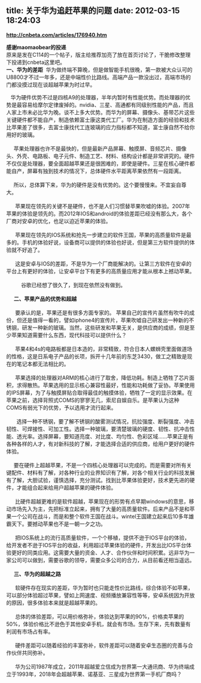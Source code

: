 title: 关于华为追赶苹果的问题
date: 2012-03-15 18:24:03
---

<p style="margin-top:0px;margin-bottom:1em;padding-top:0px;padding-right:0px;padding-bottom:0px;padding-left:0px;">
	<b style="margin-top:0px;margin-right:0px;margin-bottom:0px;margin-left:0px;padding-top:0px;padding-right:0px;padding-bottom:0px;padding-left:0px;"><a href="http://cnbeta.com/articles/176940.htm">http://cnbeta.com/articles/176940.htm</a><br />
</b>
</p>
<p style="margin-top:0px;margin-bottom:1em;padding-top:0px;padding-right:0px;padding-bottom:0px;padding-left:0px;">
	<b style="margin-top:0px;margin-right:0px;margin-bottom:0px;margin-left:0px;padding-top:0px;padding-right:0px;padding-bottom:0px;padding-left:0px;">感谢maomaobear的投递</b><br style="margin-top:0px;margin-right:0px;margin-bottom:0px;margin-left:0px;padding-top:0px;padding-right:0px;padding-bottom:0px;padding-left:0px;" />
原来是发在C114的一个帖子，版主给推荐加亮了放在首页讨论了，干脆修改整理下投递到cnbeta这里吧。<br style="margin-top:0px;margin-right:0px;margin-bottom:0px;margin-left:0px;padding-top:0px;padding-right:0px;padding-bottom:0px;padding-left:0px;" />
<span style="margin-top:0px;margin-right:0px;margin-bottom:0px;margin-left:0px;padding-top:0px;padding-right:0px;padding-bottom:0px;padding-left:0px;font-weight:bold;">一、华为的差距</span>&nbsp; 华为做终端不算晚，但是做智能手机很晚，第一款被大众认可的U8800才不过一年多，还是中端性价比路线。高端产品一款没出过，高端市场的门都没摸过现在谈超越苹果为时过早。
</p>
<p style="margin-top:0px;margin-bottom:1em;padding-top:0px;padding-right:0px;padding-bottom:0px;padding-left:0px;">
	&nbsp;&nbsp; 华为硬件优势不过是四核A9的处理器，半年内暂时有性能优势。而处理器的优势是最容易给摩尔定律废掉的。nvidia、三星、高通都有同级别性能的产品，而且人家上市未必比华为晚。谈不上多大优势。而华为的屏幕、摄像头、基带芯片这些关键硬件都不能自产，制造依赖富士康这类代工厂。华为在制造方面的经验和技术比苹果差了很多，去富士康找代工连玻璃的应力指标都不知道，富士康自然不给你用好的玻璃。<br style="margin-top:0px;margin-right:0px;margin-bottom:0px;margin-left:0px;padding-top:0px;padding-right:0px;padding-bottom:0px;padding-left:0px;" />
<br style="margin-top:0px;margin-right:0px;margin-bottom:0px;margin-left:0px;padding-top:0px;padding-right:0px;padding-bottom:0px;padding-left:0px;" />
&nbsp; &nbsp; &nbsp;苹果处理器也许不是最快的，但是最新产品屏幕、触摸屏、音频芯片、摄像头、外壳、电路板、电子元件、制造工艺、材料、结构设计都是非常讲究的。硬件不仅仅是处理器，要全面超越苹果还是很困难的，即使是硬件。三星在核心硬件都能自产，屏幕有独到技术的情况下，总体硬件水平距离苹果依然有一段距离。<br style="margin-top:0px;margin-right:0px;margin-bottom:0px;margin-left:0px;padding-top:0px;padding-right:0px;padding-bottom:0px;padding-left:0px;" />
<br style="margin-top:0px;margin-right:0px;margin-bottom:0px;margin-left:0px;padding-top:0px;padding-right:0px;padding-bottom:0px;padding-left:0px;" />
&nbsp; &nbsp; &nbsp;所以，总体算下来，华为的硬件是没有优势的。这个要慢慢来。不宜妄自尊大。&nbsp;<br style="margin-top:0px;margin-right:0px;margin-bottom:0px;margin-left:0px;padding-top:0px;padding-right:0px;padding-bottom:0px;padding-left:0px;" />
<br style="margin-top:0px;margin-right:0px;margin-bottom:0px;margin-left:0px;padding-top:0px;padding-right:0px;padding-bottom:0px;padding-left:0px;" />
&nbsp; &nbsp; &nbsp; 苹果现在领先的关键不是硬件，也不是人们习惯替苹果吹嘘的体验。2007年苹果的体验是领先的。而2012年IOS和android的体验差距已经没有那么大，各个厂商对安卓的优化，也足以迫近苹果的体验。<br style="margin-top:0px;margin-right:0px;margin-bottom:0px;margin-left:0px;padding-top:0px;padding-right:0px;padding-bottom:0px;padding-left:0px;" />
<br style="margin-top:0px;margin-right:0px;margin-bottom:0px;margin-left:0px;padding-top:0px;padding-right:0px;padding-bottom:0px;padding-left:0px;" />
&nbsp; &nbsp; &nbsp; 苹果现在领先的IOS系统和抢先一步建立的软件王国，苹果的高质量软件是最多的。手机的体验好说，设备商可以提供的体验也好说，但是第三方软件提供的体验就不好追了。<br style="margin-top:0px;margin-right:0px;margin-bottom:0px;margin-left:0px;padding-top:0px;padding-right:0px;padding-bottom:0px;padding-left:0px;" />
<br style="margin-top:0px;margin-right:0px;margin-bottom:0px;margin-left:0px;padding-top:0px;padding-right:0px;padding-bottom:0px;padding-left:0px;" />
&nbsp; &nbsp; &nbsp; 这是安卓与IOS的差距，不是华为一个厂商能解决的。让第三方软件在安卓的平台上有更好的体验，让安卓平台下有更多的高质量应用才能从根本上撼动苹果。<br style="margin-top:0px;margin-right:0px;margin-bottom:0px;margin-left:0px;padding-top:0px;padding-right:0px;padding-bottom:0px;padding-left:0px;" />
<br style="margin-top:0px;margin-right:0px;margin-bottom:0px;margin-left:0px;padding-top:0px;padding-right:0px;padding-bottom:0px;padding-left:0px;" />
&nbsp; &nbsp; &nbsp; &nbsp; &nbsp; 谷歌已经想了很久了，到现在依然没有做到。<br style="margin-top:0px;margin-right:0px;margin-bottom:0px;margin-left:0px;padding-top:0px;padding-right:0px;padding-bottom:0px;padding-left:0px;" />
<br style="margin-top:0px;margin-right:0px;margin-bottom:0px;margin-left:0px;padding-top:0px;padding-right:0px;padding-bottom:0px;padding-left:0px;" />
<span style="margin-top:0px;margin-right:0px;margin-bottom:0px;margin-left:0px;padding-top:0px;padding-right:0px;padding-bottom:0px;padding-left:0px;font-weight:bold;">&nbsp; &nbsp; &nbsp; 二、苹果产品的优势和超越</span><br style="margin-top:0px;margin-right:0px;margin-bottom:0px;margin-left:0px;padding-top:0px;padding-right:0px;padding-bottom:0px;padding-left:0px;" />
<br style="margin-top:0px;margin-right:0px;margin-bottom:0px;margin-left:0px;padding-top:0px;padding-right:0px;padding-bottom:0px;padding-left:0px;" />
&nbsp; &nbsp; &nbsp; 要承认的是，苹果还是有很多方面专家的。 苹果自己的宣传片虽然有吹牛的成份，但还是值得一看的，譬如iphone4的宣传片，苹果吹嘘自己研发出一种新的不锈钢，研发一种新的玻璃。当然，这些研发和苹果无关，是供应商的成绩，但是至少苹果知道需要什么东西，现代科技可以提供什么？<br style="margin-top:0px;margin-right:0px;margin-bottom:0px;margin-left:0px;padding-top:0px;padding-right:0px;padding-bottom:0px;padding-left:0px;" />
<br style="margin-top:0px;margin-right:0px;margin-bottom:0px;margin-left:0px;padding-top:0px;padding-right:0px;padding-bottom:0px;padding-left:0px;" />
&nbsp; &nbsp; &nbsp; 苹果4和4s的电路板都是日本造的，非常精致，符合日本人螺蛳壳里面做道场的性格，这是日系电子产品的长项，拆开十几年前的东芝3430，做工之精致是现在的笔记本都无法相比的。<br style="margin-top:0px;margin-right:0px;margin-bottom:0px;margin-left:0px;padding-top:0px;padding-right:0px;padding-bottom:0px;padding-left:0px;" />
<br style="margin-top:0px;margin-right:0px;margin-bottom:0px;margin-left:0px;padding-top:0px;padding-right:0px;padding-bottom:0px;padding-left:0px;" />
&nbsp; &nbsp; &nbsp; 苹果选择的处理器对ARM的核心进行了取舍，降低功耗。制造上牺牲了芯片面积，求得散热。苹果选用的显示核心兼容性最好，性能和功耗做了妥协。苹果使用的IPS屏幕，为了与触摸屏贴合取得最佳的触摸体验，牺牲了一定的显示效果。在苹果之前，选择背照式COMS的寥寥无几，索尼自娱自乐。是苹果认为这种COMS有弱光下的优势，予以选用才流行起来。<br style="margin-top:0px;margin-right:0px;margin-bottom:0px;margin-left:0px;padding-top:0px;padding-right:0px;padding-bottom:0px;padding-left:0px;" />
<br style="margin-top:0px;margin-right:0px;margin-bottom:0px;margin-left:0px;padding-top:0px;padding-right:0px;padding-bottom:0px;padding-left:0px;" />
&nbsp; &nbsp; &nbsp; &nbsp;选择一种不锈钢，要了解不锈钢的酸雾测试情况，抗拉强度、断裂强度、冲击韧性、可焊接性、可加工性。选择一种玻璃，要清楚玻璃的硬度、韧性、抗冲击性能、透光率。选择屏幕，要知道亮度、对比度、均匀性、色彩区域......苹果正是有各种各样的人才，有对新科技的了解，才能选择合适的供应商，给用户更好的硬件体验。&nbsp;<br style="margin-top:0px;margin-right:0px;margin-bottom:0px;margin-left:0px;padding-top:0px;padding-right:0px;padding-bottom:0px;padding-left:0px;" />
<br style="margin-top:0px;margin-right:0px;margin-bottom:0px;margin-left:0px;padding-top:0px;padding-right:0px;padding-bottom:0px;padding-left:0px;" />
&nbsp; &nbsp; &nbsp;要在硬件上超越苹果，不是一个四核心处理器可以完成的。而是需要对所有关键配件、材料有了解，对各种行业的业界知识有了解，对各个相关行业的科技发展有了解，大胆试验，谨慎选择，充分测试。找到比苹果体验更好，技术更先进的硬件，才能组合起来给用户超越苹果的硬件体验。<br style="margin-top:0px;margin-right:0px;margin-bottom:0px;margin-left:0px;padding-top:0px;padding-right:0px;padding-bottom:0px;padding-left:0px;" />
&nbsp;<br style="margin-top:0px;margin-right:0px;margin-bottom:0px;margin-left:0px;padding-top:0px;padding-right:0px;padding-bottom:0px;padding-left:0px;" />
&nbsp; &nbsp; &nbsp; 比硬件超越更难的是软件超越，苹果现在的形势有点早期windows的意思，移动市场先入为主，先把标准立起来，拥有了大量的高质量软件。后来产品不是和苹果一个公司在战斗，而是和整个软件王国在战斗。wintel王国建立起来后10多年雄霸天下。要撼动苹果也不是一朝一夕之功。<br style="margin-top:0px;margin-right:0px;margin-bottom:0px;margin-left:0px;padding-top:0px;padding-right:0px;padding-bottom:0px;padding-left:0px;" />
<br style="margin-top:0px;margin-right:0px;margin-bottom:0px;margin-left:0px;padding-top:0px;padding-right:0px;padding-bottom:0px;padding-left:0px;" />
&nbsp; &nbsp; &nbsp; 把IOS系统上的流行高质量软件，一个个移植，提供不逊于IOS平台的体验，给开发者不逊于IOS平台的收益，利用超过苹果体验的硬件，开发出比IOS平台体验更好的同类应用。这需要大量的资金、人才、合作伙伴和时间积累。远非华为一家公司可以做到，需要谷歌的领导，需要众多公司的合力，从目前看还相当遥远。<br style="margin-top:0px;margin-right:0px;margin-bottom:0px;margin-left:0px;padding-top:0px;padding-right:0px;padding-bottom:0px;padding-left:0px;" />
<br style="margin-top:0px;margin-right:0px;margin-bottom:0px;margin-left:0px;padding-top:0px;padding-right:0px;padding-bottom:0px;padding-left:0px;" />
<span style="margin-top:0px;margin-right:0px;margin-bottom:0px;margin-left:0px;padding-top:0px;padding-right:0px;padding-bottom:0px;padding-left:0px;font-weight:bold;">&nbsp; &nbsp; &nbsp; 三、华为的超越之路 &nbsp; &nbsp;&nbsp;</span><br style="margin-top:0px;margin-right:0px;margin-bottom:0px;margin-left:0px;padding-top:0px;padding-right:0px;padding-bottom:0px;padding-left:0px;" />
<br style="margin-top:0px;margin-right:0px;margin-bottom:0px;margin-left:0px;padding-top:0px;padding-right:0px;padding-bottom:0px;padding-left:0px;" />
&nbsp; &nbsp; &nbsp; 软硬件存在现实的差距，华为暂时也只能走性价比路线，综合体验不如苹果，可以部分体验超过苹果，譬如上网速度、视频播放兼容性等等，安卓系统因为开放的原因，很多体验本来就是超越苹果的。<br style="margin-top:0px;margin-right:0px;margin-bottom:0px;margin-left:0px;padding-top:0px;padding-right:0px;padding-bottom:0px;padding-left:0px;" />
<br style="margin-top:0px;margin-right:0px;margin-bottom:0px;margin-left:0px;padding-top:0px;padding-right:0px;padding-bottom:0px;padding-left:0px;" />
&nbsp; &nbsp; &nbsp; 总体的体验差距，可以用价格弥补，体验达到苹果的90%，价格卖苹果的50%，体验价格比不逊色于其他安卓手机，就会有市场。生存下来，先有数量有利润有市场占有率。<br style="margin-top:0px;margin-right:0px;margin-bottom:0px;margin-left:0px;padding-top:0px;padding-right:0px;padding-bottom:0px;padding-left:0px;" />
<br style="margin-top:0px;margin-right:0px;margin-bottom:0px;margin-left:0px;padding-top:0px;padding-right:0px;padding-bottom:0px;padding-left:0px;" />
&nbsp;&nbsp;&nbsp;&nbsp;&nbsp; 硬件差距可以随着经验的丰富弥补，软件差距可以随着安卓生态圈的完善与合作伙伴共同弥补。<br style="margin-top:0px;margin-right:0px;margin-bottom:0px;margin-left:0px;padding-top:0px;padding-right:0px;padding-bottom:0px;padding-left:0px;" />
&nbsp;<br style="margin-top:0px;margin-right:0px;margin-bottom:0px;margin-left:0px;padding-top:0px;padding-right:0px;padding-bottom:0px;padding-left:0px;" />
&nbsp;&nbsp;&nbsp;&nbsp;&nbsp; 华为公司1987年成立，2011年超越爱立信成为世界第一大通讯商、华为终端成立于1993年，2018年会超越苹果、诺基亚、三星成为世界第一手机厂商吗？
</p>